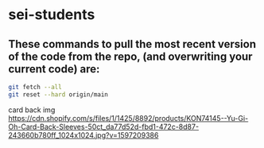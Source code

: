 # sei-students

## These commands to pull the most recent version of the code from the repo, (and overwriting your current code) are:

```bash
git fetch --all
git reset --hard origin/main
```
card back img
https://cdn.shopify.com/s/files/1/1425/8892/products/KON74145--Yu-Gi-Oh-Card-Back-Sleeves-50ct_da77d52d-fbd1-472c-8d87-243660b780ff_1024x1024.jpg?v=1597209386